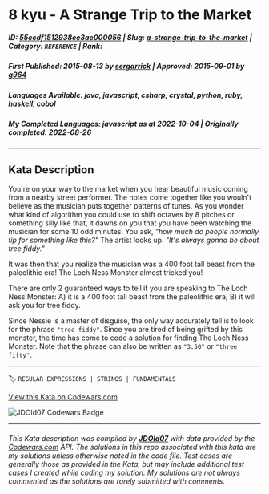 # 8 kyu - A Strange Trip to the Market

##### **ID**: [55ccdf1512938ce3ac000056](https://www.codewars.com/kata/55ccdf1512938ce3ac000056) | **Slug**: [a-strange-trip-to-the-market](https://www.codewars.com/kata/55ccdf1512938ce3ac000056) | **Category**: `REFERENCE` | **Rank**: <span style="color:white">8 kyu</span>

##### **First Published**: 2015-08-13 ***by*** [sergarrick](https://www.codewars.com/users/sergarrick) | **Approved**: 2015-09-01 ***by*** [g964](https://www.codewars.com/users/g964)

##### **Languages Available**: java, javascript, csharp, crystal, python, ruby, haskell, cobol

##### **My Completed Languages**: javascript ***as at*** 2022-10-04 | **Originally completed**: 2022-08-26

---

## Kata Description


You're on your way to the market when you hear beautiful music coming from a nearby street performer. The notes come together like you wouln't believe as the musician puts together patterns of tunes. As you wonder what kind of algorithm you could use to shift octaves by 8 pitches or something silly like that, it dawns on you that you have been watching the musician for some 10 odd minutes. You ask, *"how much do people normally tip for something like this?"* The artist looks up. *"It's always gonna be about tree fiddy."*



It was then that you realize the musician was a 400 foot tall beast from the paleolithic era! The Loch Ness Monster almost tricked you!





There are only 2 guaranteed ways to tell if you are speaking to The Loch Ness Monster: A) it is a 400 foot tall beast from the paleolithic era; B) it will ask you for tree fiddy.



Since Nessie is a master of disguise, the only way accurately tell is to look for the phrase `"tree fiddy"`. Since you are tired of being grifted by this monster, the time has come to code a solution for finding The Loch Ness Monster. Note that the phrase can also be written as `"3.50"` or `"three fifty"`.

---


🏷 `REGULAR EXPRESSIONS | STRINGS | FUNDAMENTALS`


[View this Kata on Codewars.com](https://www.codewars.com/kata/55ccdf1512938ce3ac000056)

![](https://www.codewars.com/users/jdold07/badges/large "JDOld07 Codewars Badge")

---

###### *This Kata description was compiled by [**JDOld07**](https://tpstech.dev) with data provided by the [Codewars.com](https://www.codewars.com) API.  The solutions in this repo associated with this kata are my solutions unless otherwise noted in the code file.  Test cases are generally those as provided in the Kata, but may include additional test cases I created while coding my solution.  My solutions are not always commented as the solutions are rarely submitted with comments.*

